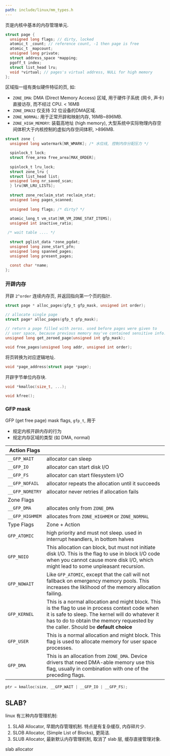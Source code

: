 ```yaml
---
path: include/linux/mm_types.h
---
```


页是内核中基本的内存管理单元.

```c
struct page {
  unsigned long flags; // dirty, locked
  atomic_t _count; // reference count, -1 then page is free
  atomic_t _mapcount;
  unsigned long private;
  struct address_space *mapping;
  pgoff_t index;
  struct list_head lru;
  void *virtual; // pages's virtual address, NULL for high memory
};
```

区域指一组有类似硬件特征的页, 如:
- `ZONE_DMA`: DMA (Direct Memory Access) 区域, 用于硬件子系统 (网卡, 声卡) 直接访存, 而不经过 CPU. < 16MB
- `ZONE_DMA32` 仅支持 32 位设备的DMA区域.
- `ZONE_NORMAL`: 用于正常开辟和映射内存, 16MB~896MB.
- `ZONE_HIGH_MEMORY`: 装载高地址 (high memory), 大型系统中实际物理内存空间体积大于内核控制的虚拟内存空间体积, >896MB.

```c
struct zone {
  unsigned long watermark[NR_WMARK]; /* 水位线, 控制内存分配压力 */

  spinlock_t lock;
  struct free_area free_area[MAX_ORDER];
  
  spinlock_t lru_lock;
  struct zone_lru {
  struct list_head list;
  unsigned long nr_saved_scan;
  } lru[NR_LRU_LISTS];
  
  struct zone_reclaim_stat reclaim_stat;
  unsigned long pages_scanned; 
  
  unsigned long flags; /* dirty? */
  
  atomic_long_t vm_stat[NR_VM_ZONE_STAT_ITEMS];
  unsigned int inactive_ratio;

 /* wait table .... */
  
  struct pglist_data *zone_pgdat;
  unsigned long zone_start_pfn;
  unsigned long spanned_pages;
  unsigned long present_pages;
  
  const char *name;
};
```

### 开辟内存

开辟 `2^order` 连续内存页, 并返回指向第一个页的指针.

```c
struct page * alloc_pages(gfp_t gfp_mask, unsigned int order);

// allocate single page
struct page* alloc_pages(gfp_t gfp_mask);

// return a page filled with zeros. used before pages were given to 
// user space, because previous memory may've contained sensitive info.
unsigned long get_zeroed_page(unsigned int gfp_mask);

void free_pages(unsigned long addr, unsigned int order);
```

将页转换为对应逻辑地址.

```c
void *page_address(struct page *page);
```

开辟字节单位内存块.

```c
void *kmalloc(size_t, ...);

void kfree();
```

### GFP mask

GFP (get free page) mask flags, `gfp_t`, 用于
- 规定内核开辟内存的行为
- 规定内存区域的类型 (如 DMA, normal)

| Action Flags    |                                                                                                                                                                                                                                            |
| --------------- | ------------------------------------------------------------------------------------------------------------------------------------------------------------------------------------------------------------------------------------------ |
| `__GFP_WAIT`    | allocator can sleep                                                                                                                                                                                                                        |
| `__GFP_IO`      | allocator can start disk I/O                                                                                                                                                                                                               |
| `__GFP_FS`      | allocator can start filesystem I/O                                                                                                                                                                                                                                                                                                                                                                                                      |
| `__GFP_NOFAIL`  | allocator repeats the allocation until it succeeds                                                                                                                                                                                         |
| `__GFP_NORETRY` | allocator never retries if allocation fails                                                                                                                                                                                                |
| Zone Flags      |                                                                                                                                                                                                                                            |
| `__GFP_DMA`     | allocates only from `ZONE_DMA`                                                                                                                                                                                                                                                                                                                                                                                                                      |
| `__GFP_HIGHMEM` | allocates from `ZONE_HIGHMEM` or `ZONE_NORMAL`                                                                                                                                                                                             |
| Type Flags      | Zone + Action                                                                                                                                                                                                                                           |
| `GFP_ATOMIC`    | high priority and must not sleep. used in interrupt heandlers, in bottom halves                                                                                                                                                            |
| `GFP_NOIO`      | This allocation can block, but must not initiate disk I/O. This is the flag to use in block I/O code when you cannot cause more disk I/O, which might lead to some unpleasant recursion.                                                                                                                                                                                                                                           |
| `GFP_NOWAIT`    | Like `GFP_ATOMIC`, except that the call will not fallback on emergency memory pools. This increases the liklihood of the memory allocation failing.                                                                                                                                                                                                                                           |
| `GFP_KERNEL`      | This is a normal allocation and might block. This is the flag to use in process context code when it is safe to sleep. The kernel will do whatever it has to do to obtain the memory requested by the caller. Should be **default choice** |
| `GFP_USER`      | This is a normal allocation and might block. This flag is used to allocate memory for user space processes.                                                                                                                                |
| `GFP_DMA`       | This is an allocation from `ZONE_DMA`. Device drivers that need DMA-able memory use this flag, usually in combination with one of the preceding flags.                                                                                     |

```c
ptr = kmalloc(size, __GFP_WAIT | __GFP_IO | __GFP_FS);
```

## SLAB?

linux 有三种内存管理机制:
1. SLAB Allocator, 早期内存管理机制. 特点是有复杂缓存, 内存碎片少.
2. SLOB Allocator, (Simple List of Blocks), 更简洁.
3. SLUB Allocator, 最新默认内存管理机制, 取消了 slab 层, 缓存直接管理对象.

slab allocator
